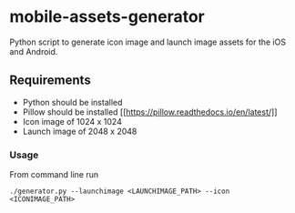 # mobile-assets-generator
Python script to generate icon image and launch image assets for the iOS and Android. 

## Requirements ##
- Python should be installed
- Pillow should be installed [[https://pillow.readthedocs.io/en/latest/]]
- Icon image of 1024 x 1024
- Launch image of 2048 x 2048

### Usage ###
From command line run 

```
./generator.py --launchimage <LAUNCHIMAGE_PATH> --icon <ICONIMAGE_PATH>
```


